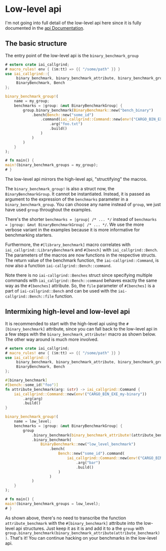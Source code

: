 # Low-level api

I'm not going into full detail of the low-level api here since it is fully
documented in the [api
Documentation](https://docs.rs/iai-callgrind/0.14.1/iai_callgrind/index.html).

## The basic structure

The entry point of the low-level api is the `binary_benchmark_group`

```rust
# extern crate iai_callgrind;
# macro_rules! env { ($m:tt) => {{ "/some/path" }} }
use iai_callgrind::{
     binary_benchmark, binary_benchmark_attribute, binary_benchmark_group, main,
     BinaryBenchmark, Bench
};

binary_benchmark_group!(
    name = my_group;
    benchmarks = |group: &mut BinaryBenchmarkGroup| {
        group.binary_benchmark(BinaryBenchmark::new("bench_binary")
            .bench(Bench::new("some_id")
                .command(iai_callgrind::Command::new(env!("CARGO_BIN_EXE_my-foo"))
                    .arg("foo.txt")
                    .build()
                )
            )
        )
    }
);

# fn main() {
main!(binary_benchmark_groups = my_group);
# }
```

The low-level api mirrors the high-level api, "structifying" the macros.

The `binary_benchmark_group!` is also a struct now, the `BinaryBenchmarkGroup`.
It cannot be instantiated. Instead, it is passed as argument to the expression
of the `benchmarks` parameter in a `binary_benchmark_group`. You can choose any
name instead of `group`, we just have used `group` throughout the examples.

There's the shorter `benchmarks = |group| /* ... */` instead of `benchmarks =
|group: &mut BinaryBenchmarkGroup| /* ... */`. We use the more verbose variant
in the examples because it is more informative for benchmarking starters.

Furthermore, the `#[library_benchmark]` macro correlates with
`iai_callgrind::LibraryBenchmark` and `#[bench]` with `iai_callgrind::Bench`.
The parameters of the macros are now functions in the respective structs. The
return value of the benchmark function, the `iai-callgrind::Command`, is now
also a function `iai-callgrind::Bench::command`.

Note there is no `iai-callgrind::Benches` struct since specifying multiple
commands with `iai_callgrind::Bench::command` behaves exactly the same way as
the `#[benches]` attribute. So, the `file` parameter of `#[benches]` is a part
of `iai-callgrind::Bench` and can be used with the `iai-callgrind::Bench::file`
function.

## Intermixing high-level and low-level api

It is recommended to start with the high-level api using the
`#[binary_benchmark]` attribute, since you can fall back to the low-level api in
a few steps with the `binary_benchmark_attribute!` macro as shown below. The
other way around is much more involved.

```rust
# extern crate iai_callgrind;
# macro_rules! env { ($m:tt) => {{ "/some/path" }} }
use iai_callgrind::{
     binary_benchmark, binary_benchmark_attribute, binary_benchmark_group, main,
     BinaryBenchmark, Bench
};

#[binary_benchmark]
#[bench::some_id("foo")]
fn attribute_benchmark(arg: &str) -> iai_callgrind::Command {
    iai_callgrind::Command::new(env!("CARGO_BIN_EXE_my-binary"))
        .arg(arg)
        .build()
}

binary_benchmark_group!(
    name = low_level;
    benchmarks = |group: &mut BinaryBenchmarkGroup| {
        group
            .binary_benchmark(binary_benchmark_attribute!(attribute_benchmark))
            .binary_benchmark(
                BinaryBenchmark::new("low_level_benchmark")
                    .bench(
                        Bench::new("some_id").command(
                            iai_callgrind::Command::new(env!("CARGO_BIN_EXE_my-binary"))
                                .arg("bar")
                                .build()
                        )
                    )
            )
    }
);

# fn main() {
main!(binary_benchmark_groups = low_level);
# }
```

As shown above, there's no need to transcribe the function `attribute_benchmark`
with the `#[binary_benchmark]` attribute into the low-level api structures. Just
keep it as it is and add it to a the `group` with
`group.binary_benchmark(binary_benchmark_attribute(attribute_benchmark))`.
That's it! You can continue hacking on your benchmarks in the low-level api.

